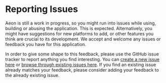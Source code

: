 # Reporting Issues

Aeon is still a work in progress, so you might run into issues while using, building or abusing the application. This is expected. Alternatively, you might have suggestions for new platforms to add, or other features you think are crucial to its development. We accept and welcome any issues or feedback you have for this application.

In order to give some shape to this feedback, please use the GitHub issue tracker to report anything you find interesting. You can [create a new issue here](https://github.com/leinelissen/aeon/issues/new/choose) or [browse through existing issues here](https://github.com/leinelissen/aeon/issues). If you find an existing issue already matches your feedback, please consider adding your feedback to the already existing issue.

